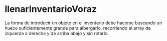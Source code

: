 # llenarInventarioVoraz
La forma de introducir un objeto en el inventario debe hacerse buscando un hueco suficientemente grande para albergarlo, recorriendo el array de izquierda a derecha y de arriba abajo y sin rotarlo.
